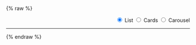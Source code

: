 ---
---

{% raw %}
<style>
  .btn-group * {
    box-shadow: none !important;
  }
  #reload-btn {
    margin-left: 0.5em;
  }
</style>
<section>
  <div style="display: flex; gap: 1rem;">
    <miso-search style="flex-grow: 1;">
      <miso-query></miso-query>
    </miso-search>
    <div id="layout-radio-group" class="btn-group" role="group">
      <input type="radio" class="btn-check" name="layout" value="list" id="layout-radio-list" autocomplete="off" checked>
      <label class="btn btn-outline-primary" for="layout-radio-list">List</label>
      <input type="radio" class="btn-check" name="layout" value="cards" id="layout-radio-cards" autocomplete="off">
      <label class="btn btn-outline-primary" for="layout-radio-cards">Cards</label>
      <input type="radio" class="btn-check" name="layout" value="carousel" id="layout-radio-carousel" autocomplete="off">
      <label class="btn btn-outline-primary" for="layout-radio-carousel">Carousel</label>
    </div>
  </div>
</section>
<script>
  const radioGroup = document.querySelector('#layout-radio-group');
  radioGroup.addEventListener('change', event => {
    const value = window.selectedLayout = event.target.value;
    window.onSelectLayout && window.onSelectLayout(value);
  });
  for (const radio of radioGroup.querySelectorAll('input[type="radio"]')) {
    if (radio.checked) {
      window.selectedLayout = radio.value;
      break;
    }
  }
</script>
<hr>
<section>
  <miso-search>
    <miso-products></miso-products>
  </miso-search>
</section>
<script>
const misocmd = window.misocmd || (window.misocmd = []);
misocmd.push(async () => {
  MisoClient.plugins.use('std:ui');
  await MisoClient.plugins.install('std:lorem');
  const client = new MisoClient({
    apiKey: '...',
  });
  const workflow = client.ui.search;
  workflow.useApi('search', { rows: 10 });
  window.onSelectLayout = value => workflow.useLayouts({ products: value });
  window.onSelectLayout(window.selectedLayout);
});
</script>
{% endraw %}
